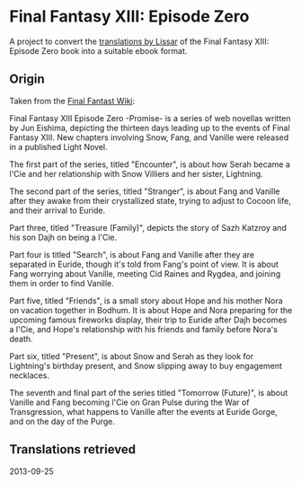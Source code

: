 # Final Fantasy XIII: Episode Zero

A project to convert the [translations by Lissar](http://dilly-shilly.blogspot.co.uk/2009/10/final-fantasy-xiii-episode-zero.html) of the Final Fantasy XIII: Episode Zero book into a suitable ebook format.

## Origin

Taken from the [Final Fantast Wiki](http://finalfantasy.wikia.com/wiki/Final_Fantasy_XIII_Episode_Zero_-Promise-):

Final Fantasy XIII Episode Zero -Promise- is a series of web novellas written by Jun Eishima, depicting the thirteen days leading up to the events of Final Fantasy XIII. New chapters involving Snow, Fang, and Vanille were released in a published Light Novel.

The first part of the series, titled "Encounter", is about how Serah became a l'Cie and her relationship with Snow Villiers and her sister, Lightning.

The second part of the series, titled "Stranger", is about Fang and Vanille after they awake from their crystallized state, trying to adjust to Cocoon life, and their arrival to Euride.

Part three, titled "Treasure (Family)", depicts the story of Sazh Katzroy and his son Dajh on being a l'Cie.

Part four is titled "Search", is about Fang and Vanille after they are separated in Euride, though it's told from Fang's point of view. It is about Fang worrying about Vanille, meeting Cid Raines and Rygdea, and joining them in order to find Vanille.

Part five, titled "Friends", is a small story about Hope and his mother Nora on vacation together in Bodhum. It is about Hope and Nora preparing for the upcoming famous fireworks display, their trip to Euride after Dajh becomes a l'Cie, and Hope's relationship with his friends and family before Nora's death.

Part six, titled "Present", is about Snow and Serah as they look for Lightning's birthday present, and Snow slipping away to buy engagement necklaces.

The seventh and final part of the series titled "Tomorrow (Future)", is about Vanille and Fang becoming l'Cie on Gran Pulse during the War of Transgression, what happens to Vanille after the events at Euride Gorge, and on the day of the Purge.

## Translations retrieved

2013-09-25
